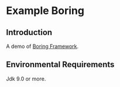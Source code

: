 # Example Boring## IntroductionA demo of [Boring Framework](https://github.com/pengcheng789/boring-framework).## Environmental RequirementsJdk 9.0 or more.